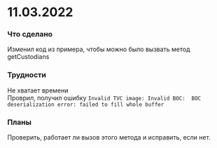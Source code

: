 # 11.03.2022  
### Что сделано  
Изменил код из примера, чтобы можно было вызвать метод getCustodians  
### Трудности  
Не хватает времени  
Проврил, получил ошибку `Invalid TVC image: Invalid BOC:  BOC deserialization error: failed to fill whole buffer`
### Планы  
Проверить, работает ли вызов этого метода и исправить, если нет.  